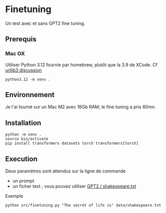 # Finetuning

Un test avec et sans GPT2 fine tuning.


## Prerequis

### Mac OX
Utiliser Python 3.12 fournie par homebrew, plutôt que la 3.9 de XCode. Cf [urllib3 discussion](https://github.com/urllib3/urllib3/issues/3020)
```
python3.12 -m venv .
```

## Environnement

Je l'ai tourné sur un Mac M2 avec 16Gb RAM; le fine tuning a pris 60mn.

## Installation

```
python -m venv .
source bin/activate
pip install transformers datasets torch transformers[torch]
```

## Execution
Deux paramètres sont attendus sur la ligne de commande
- un prompt
- un ficher text ; vous pouvez utiliser [GPT2 / shakespeare.txt](https://github.com/Paperspace/gpt-2/blob/master/shakespeare.txt)

Exemple
```
python src/finetuning.py "The secret of life is" data/shakespeare.txt
```
